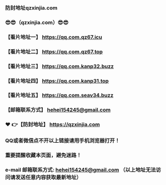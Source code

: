 ### 防封地址qzxinjia.com
### :sunglasses::sunglasses:（qzxinjia.com）:sunglasses::sunglasses:
### 【看片地址一】 https://qq.com.qz67.icu
### 【看片地址二】 https://qq.com.qz67.top
### 【看片地址三】 https://qq.com.kanp32.buzz
### 【看片地址四】 https://qq.com.kanp31.top
### 【看片地址五】 https://qq.com.seav34.buzz
### 【邮箱联系方式】  hehei154245@gmail.com
### :heart: :point_right:【防封地址】  https://qzxinjia.com
### QQ或者微信点不开以上链接请用手机浏览器打开！
### 重要提醒收藏本页面，避免迷路！
### e-mail 邮箱联系方式: hehei154245@gmail.com （以上地址无法访问请发送任意内容获取最新地址）
